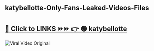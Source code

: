 
 ## katybellotte-Only-Fans-Leaked-Videos-Files

# <h2><a href="https://mediaupload.pro?katybellotte">🔗 Click to LINKS ⏩⏩ 👉 🟢 katybellotte </a></h2>

<a href="https://mediaupload.pro?katybellotte" rel="nofollow" data-target="animated-image.originalLink"><img src="https://i.ibb.co.com/xMMVF88/686577567.gif" alt="Viral Video Original" style="max-width: 100%; display: inline-block;" data-target="animated-image.originalImage"></a>